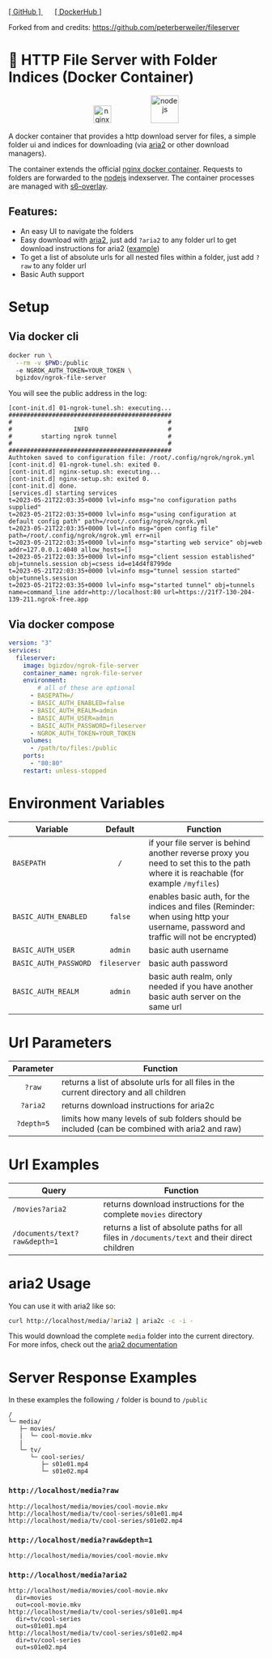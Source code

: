 [ [ GitHub ] ](https://github.com/bgizdov/ngrok-file-server)
&nbsp;&nbsp;&nbsp;&nbsp;&nbsp;
[ [ DockerHub ]](https://hub.docker.com/r/bgizdov/ngrok-file-server)

Forked from and credits: https://github.com/peterberweiler/fileserver

# 📁 HTTP File Server with Folder Indices (Docker Container)

<p align="center"> 
  <a href="https://nginx.org"><img alt="nginx" src="https://nginx.org/nginx.png" height="35"></a>
  &nbsp;&nbsp;&nbsp;&nbsp;&nbsp;&nbsp;&nbsp;&nbsp;&nbsp;&nbsp;&nbsp;&nbsp;&nbsp;&nbsp;&nbsp;&nbsp;&nbsp;&nbsp;
  <a href="https://nodejs.org"><img alt="nodejs" src="https://nodejs.org/static/images/logo.svg" height="55"></a>
</p>


A docker container that provides a http download server for files, a simple
folder ui and indices for downloading (via [aria2](http://aria2.github.io) or
other download managers).

The container extends the official
[nginx docker container](https://hub.docker.com/_/nginx). Requests to folders
are forwarded to the [nodejs](https://nodejs.org) indexserver. The container
processes are managed with
[s6-overlay](https://github.com/just-containers/s6-overlay).


## Features:

- An easy UI to navigate the folders
- Easy download with [aria2](http://aria2.github.io), just add `?aria2` to any
  folder url to get download instructions for aria2 ([example](#aria2-usage))
- To get a list of absolute urls for all nested files within a folder, just add
  `?raw` to any folder url
- Basic Auth support

# Setup

## Via docker cli

```bash
docker run \
  --rm -v $PWD:/public 
  -e NGROK_AUTH_TOKEN=YOUR_TOKEN \
  bgizdov/ngrok-file-server
```

You will see the public address in the log:
```
[cont-init.d] 01-ngrok-tunel.sh: executing...
#############################################
#                                           #
#                 INFO                      #
#        starting ngrok tunnel              #
#                                           #
#############################################
Authtoken saved to configuration file: /root/.config/ngrok/ngrok.yml
[cont-init.d] 01-ngrok-tunel.sh: exited 0.
[cont-init.d] nginx-setup.sh: executing...
[cont-init.d] nginx-setup.sh: exited 0.
[cont-init.d] done.
[services.d] starting services
t=2023-05-21T22:03:35+0000 lvl=info msg="no configuration paths supplied"
t=2023-05-21T22:03:35+0000 lvl=info msg="using configuration at default config path" path=/root/.config/ngrok/ngrok.yml
t=2023-05-21T22:03:35+0000 lvl=info msg="open config file" path=/root/.config/ngrok/ngrok.yml err=nil
t=2023-05-21T22:03:35+0000 lvl=info msg="starting web service" obj=web addr=127.0.0.1:4040 allow_hosts=[]
t=2023-05-21T22:03:35+0000 lvl=info msg="client session established" obj=tunnels.session obj=csess id=e14d4f8799de
t=2023-05-21T22:03:35+0000 lvl=info msg="tunnel session started" obj=tunnels.session
t=2023-05-21T22:03:35+0000 lvl=info msg="started tunnel" obj=tunnels name=command_line addr=http://localhost:80 url=https://21f7-130-204-139-211.ngrok-free.app
```

## Via docker compose

```yaml
version: "3"
services:
  fileserver:
    image: bgizdov/ngrok-file-server
    container_name: ngrok-file-server
    environment:
        # all of these are optional
      - BASEPATH=/
      - BASIC_AUTH_ENABLED=false 
      - BASIC_AUTH_REALM=admin 
      - BASIC_AUTH_USER=admin 
      - BASIC_AUTH_PASSWORD=fileserver 
      - NGROK_AUTH_TOKEN=YOUR_TOKEN
    volumes:
      - /path/to/files:/public
    ports:
      - "80:80"
    restart: unless-stopped
```

# Environment Variables

| Variable              |   Default    | Function                                                                                                                            |
| --------------------- | :----------: | ----------------------------------------------------------------------------------------------------------------------------------- |
| `BASEPATH`            |     `/`      | if your file server is behind another reverse proxy you need to set this to the path where it is reachable (for example `/myfiles`) |
| `BASIC_AUTH_ENABLED`  |   `false`    | enables basic auth, for the indices and files (Reminder: when using http your username, password and traffic will not be encrypted) |
| `BASIC_AUTH_USER`     |   `admin`    | basic auth username                                                                                                                 |
| `BASIC_AUTH_PASSWORD` | `fileserver` | basic auth password                                                                                                                 |
| `BASIC_AUTH_REALM`    |   `admin`    | basic auth realm, only needed if you have another basic auth server on the same url                                                 |

# Url Parameters

| Parameter  | Function                                                                                      |
| :--------: | --------------------------------------------------------------------------------------------- |
|   `?raw`   | returns a list of absolute urls for all files in the current directory and all children       |
|  `?aria2`  | returns download instructions for aria2c                                                      |
| `?depth=5` | limits how many levels of sub folders should be included (can be combined with aria2 and raw) |

# Url Examples

| Query                         | Function                                                                                      |
| ----------------------------- | --------------------------------------------------------------------------------------------- |
| `/movies?aria2`               | returns download instructions for the complete `movies` directory                             |
| `/documents/text?raw&depth=1` | returns a list of absolute paths for all files in `/documents/text` and their direct children |

# aria2 Usage

You can use it with aria2 like so:

```sh
curl http://localhost/media/?aria2 | aria2c -c -i -
```

This would download the complete `media` folder into the current directory. For
more infos, check out the
[aria2 documentation](https://aria2.github.io/manual/en/html/aria2c.html#)

# Server Response Examples

In these examples the following `/` folder is bound to `/public`

```
/ 
└─ media/
   ├─ movies/
   |  └─ cool-movie.mkv
   |
   └─ tv/
      └─ cool-series/
         ├─ s01e01.mp4
         └─ s01e02.mp4
```

### `http://localhost/media?raw`

```
http://localhost/media/movies/cool-movie.mkv
http://localhost/media/tv/cool-series/s01e01.mp4
http://localhost/media/tv/cool-series/s01e02.mp4
```

### `http://localhost/media?raw&depth=1`

```
http://localhost/media/movies/cool-movie.mkv
```

### `http://localhost/media?aria2`

```
http://localhost/media/movies/cool-movie.mkv
  dir=movies
  out=cool-movie.mkv
http://localhost/media/tv/cool-series/s01e01.mp4
  dir=tv/cool-series
  out=s01e01.mp4
http://localhost/media/tv/cool-series/s01e02.mp4
  dir=tv/cool-series
  out=s01e02.mp4
```
